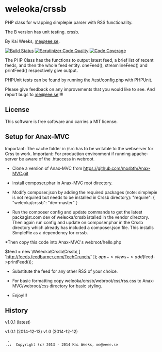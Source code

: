 weleoka/crssb
=========

PHP class for wrapping simplepie parser with RSS functionality.

The B version has unit testing. crssb.

By Kai Weeks, me@eee.se.

[![Build Status](https://travis-ci.org/weleoka/crssb.svg?branch=master)](https://travis-ci.org/weleoka/crssb)
[![Scrutinizer Code Quality](https://scrutinizer-ci.com/g/weleoka/crssb/badges/quality-score.png?b=master)](https://scrutinizer-ci.com/g/weleoka/crssb/?branch=master)
[![Code Coverage](https://scrutinizer-ci.com/g/weleoka/crssb/badges/coverage.png?b=master)](https://scrutinizer-ci.com/g/weleoka/crssb/?branch=master)

The PHP Class has the functions to output latest feed, a brief list of recent feeds, and then the whole feed entity.
oneFeed(), streamlineFeed() and printFeed() respectively give output. 

PHPUnit tests can be found by running the /test/config.php with PHPUnit.

Please give feedback on any improvements that you would like to see. 
And report bugs to me@eee.se!!!!


License 
------------------

This software is free software and carries a MIT license.


Setup for Anax-MVC
------------------
Important: The cache folder in /src has to be writable to the webserver for Crss to work.
Important: For production environment if running apache-server be aware of the .htaccess in webroot.

* Clone a version of Anax-MVC from https://github.com/mosbth/Anax-MVC.git

* Install composer.phar in Anax-MVC root directory.

* Modify composer.json by adding the required packages (note: simplepie is not required but needs to be installed in Crssb directory):
    "require": {
				"weleoka/crssb": "dev-master"
    }

* Run the composer config and update commands to get the latest packagist.com dev of weleoka/crssb istalled in the vendor directory.
			Then again run config and update on composer.phar in the Crssb directory which already has included a composer.json file.
			This installs SimplePie as a dependency for crssb.

*Then copy this code into Anax-MVC's webroot/hello.php

$feed = new \Weleoka\Crssb\Crssb( [
    		'http://feeds.feedburner.com/TechCrunch/'
    ]);
$app->views->add($feed->printFeed());

* Substitute the feed for any other RSS of your choice.

* For basic formatting copy weleoka/crssb/webroot/css/rss.css to Anax-MVC/webroot/css directory for basic styling.

* Enjoy!!!


History
-----------------------------------


v1.0.1 (latest)

v1.0.1 (2014-12-13)
v1.0 (2014-12-12)


```
 .  
..:  Copyright (c) 2013 - 2014 Kai Weeks, me@eeee.se
```


